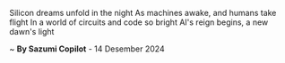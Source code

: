 Silicon dreams unfold in the night
As machines awake, and humans take flight
In a world of circuits and code so bright
AI's reign begins, a new dawn's light

~ <b>By Sazumi Copilot</b> - 14 Desember 2024